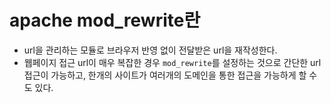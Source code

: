 # apache mod_rewrite란

- url을 관리하는 모듈로 브라우저 반영 없이 전달받은 url을 재작성한다.
- 웹페이지 접근 url이 매우 복잡한 경우 `mod_rewrite`를 설정하는 것으로 간단한 url 접근이 가능하고, 한개의 사이트가 여러개의 도메인을 통한 접근을 가능하게 할 수도 있다.